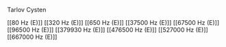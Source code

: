 Tarlov Cysten

[[80 Hz (E)]]
[[320 Hz (E)]]
[[650 Hz (E)]]
[[37500 Hz (E)]]
[[67500 Hz (E)]]
[[96500 Hz (E)]]
[[379930 Hz (E)]]
[[476500 Hz (E)]]
[[527000 Hz (E)]]
[[667000 Hz (E)]]